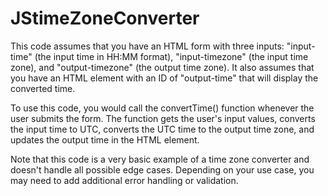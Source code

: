 # JStimeZoneConverter

This code assumes that you have an HTML form with three inputs: "input-time" (the input time in HH:MM format), "input-timezone" (the input time zone), and "output-timezone" (the output time zone). It also assumes that you have an HTML element with an ID of "output-time" that will display the converted time.

To use this code, you would call the convertTime() function whenever the user submits the form. The function gets the user's input values, converts the input time to UTC, converts the UTC time to the output time zone, and updates the output time in the HTML element.

Note that this code is a very basic example of a time zone converter and doesn't handle all possible edge cases. Depending on your use case, you may need to add additional error handling or validation.
